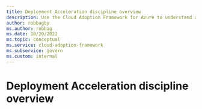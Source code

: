 ```yaml
---
title: Deployment Acceleration discipline overview
description: Use the Cloud Adoption Framework for Azure to understand a Deployment Acceleration discipline in relation to cloud governance.
author: robbagby
ms.author: robbag
ms.date: 10/20/2022
ms.topic: conceptual
ms.service: cloud-adoption-framework
ms.subservice: govern
ms.custom: internal
---
```


# Deployment Acceleration discipline overview

